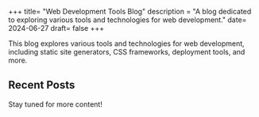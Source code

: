 +++
title= "Web Development Tools Blog"
description = "A blog dedicated to exploring various tools and technologies for web development."
date= 2024-06-27
draft= false
+++


This blog explores various tools and technologies for web development, including static site generators, CSS frameworks, deployment tools, and more.

## Recent Posts

Stay tuned for more content!